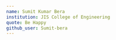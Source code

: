 ```yaml
---
name: Sumit Kumar Bera
institution: JIS College of Engineering
quote: Be Happy
github_user: Sumit-bera
---
```

